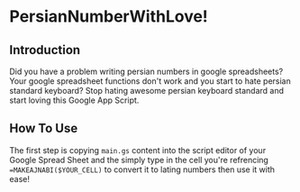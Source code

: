 # PersianNumberWithLove!

## Introduction
Did you have a problem writing persian numbers in google spreadsheets? 
Your google spreadsheet functions don't work and you start to hate persian 
standard keyboard? Stop hating awesome persian keyboard standard and start 
loving this Google App Script.


## How To Use
The first step is copying ```main.gs``` content into the script editor of your
Google Spread Sheet and the simply type in the cell you're refrencing 
```=MAKEAJNABI($YOUR_CELL)``` to convert it to lating numbers then use it with
ease!

